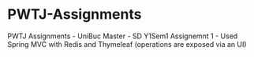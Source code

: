 # PWTJ-Assignments
PWTJ Assignments - UniBuc Master - SD Y1Sem1
Assignemnt 1 - Used Spring MVC with Redis and Thymeleaf (operations are exposed via an UI)
